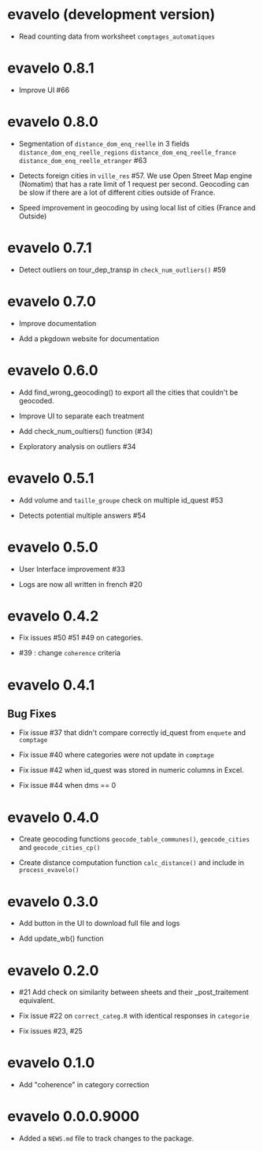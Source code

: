 # evavelo (development version)

- Read counting data from worksheet `comptages_automatiques` 

# evavelo 0.8.1

- Improve UI #66

# evavelo 0.8.0

- Segmentation of `distance_dom_enq_reelle` in 3 fields `distance_dom_enq_reelle_regions` `distance_dom_enq_reelle_france` `distance_dom_enq_reelle_etranger` #63

- Detects foreign cities in `ville_res` #57. We use Open Street Map engine (Nomatim) that has a rate limit of 1 request per second. Geocoding can be slow if there are a lot of different cities outside of France. 

- Speed improvement in geocoding by using local list of cities (France and Outside)

# evavelo 0.7.1

- Detect outliers on tour_dep_transp in `check_num_outliers()` #59

# evavelo 0.7.0

- Improve documentation 

- Add a pkgdown website for documentation

# evavelo 0.6.0

- Add find_wrong_geocoding() to export all the cities that couldn't be geocoded.

- Improve UI to separate each treatment

- Add check_num_oultiers() function (#34)

- Exploratory analysis on outliers #34

# evavelo 0.5.1

- Add volume and `taille_groupe` check on multiple id_quest #53

- Detects potential multiple answers #54

# evavelo 0.5.0

- User Interface improvement #33

- Logs are now all written in french #20

# evavelo 0.4.2

- Fix issues #50 #51 #49 on categories.

- #39 : change `coherence` criteria

# evavelo 0.4.1

## Bug Fixes 

- Fix issue #37 that didn't compare correctly id_quest from `enquete` and `comptage`

- Fix issue #40 where categories were not update in `comptage`

- Fix issue #42 when id_quest was stored in numeric columns in Excel.

- Fix issue #44 when dms == 0

# evavelo 0.4.0

- Create geocoding functions `geocode_table_communes()`, `geocode_cities` and `geocode_cities_cp()`

- Create distance computation function `calc_distance()` and include in `process_evavelo()`

# evavelo 0.3.0

- Add button in the UI to download full file and logs

- Add update_wb() function

# evavelo 0.2.0

- #21 Add check on similarity between sheets and their _post_traitement equivalent.

- Fix issue #22 on `correct_categ.R` with identical responses in `categorie`

- Fix issues #23, #25

# evavelo 0.1.0
 
- Add "coherence" in category correction
 
# evavelo 0.0.0.9000

-   Added a `NEWS.md` file to track changes to the package.
